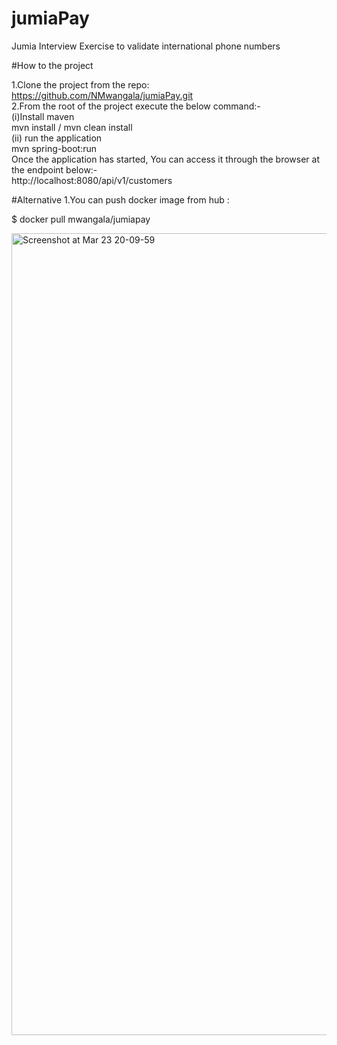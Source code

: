 # jumiaPay
Jumia Interview Exercise to validate international phone numbers

#How to the project

1.Clone the project from the repo: https://github.com/NMwangala/jumiaPay.git<br/>
2.From the root of the project execute the below command:-
<br/>(i)Install maven<br/>
mvn install / mvn clean install<br/>
(ii) run the application<br/>
mvn spring-boot:run<br/>Once the application has started,
You can access it through the browser at the endpoint below:-<br/> http://localhost:8080/api/v1/customers<br/> 

#Alternative
1.You can push docker image from hub :<br/>

$ docker pull mwangala/jumiapay

 <img width="1283" alt="Screenshot at Mar 23 20-09-59" src="https://user-images.githubusercontent.com/25786479/159756711-66b70ad2-88d9-4a74-abdd-99081b873da9.png">
